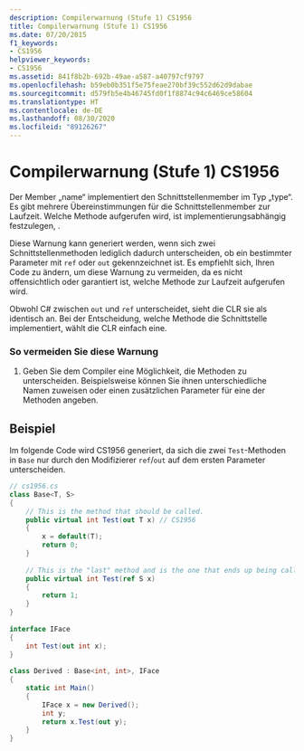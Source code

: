```yaml
---
description: Compilerwarnung (Stufe 1) CS1956
title: Compilerwarnung (Stufe 1) CS1956
ms.date: 07/20/2015
f1_keywords:
- CS1956
helpviewer_keywords:
- CS1956
ms.assetid: 841f8b2b-692b-49ae-a587-a40797cf9797
ms.openlocfilehash: b59eb0b351f5e75feae270bf39c552d62d9dabae
ms.sourcegitcommit: d579fb5e4b46745fd0f1f8874c94c6469ce58604
ms.translationtype: HT
ms.contentlocale: de-DE
ms.lasthandoff: 08/30/2020
ms.locfileid: "89126267"
---
```

# <a name="compiler-warning-level-1-cs1956"></a>Compilerwarnung (Stufe 1) CS1956
Der Member „name“ implementiert den Schnittstellenmember im Typ „type“. Es gibt mehrere Übereinstimmungen für die Schnittstellenmember zur Laufzeit. Welche Methode aufgerufen wird, ist implementierungsabhängig festzulegen, .  
  
 Diese Warnung kann generiert werden, wenn sich zwei Schnittstellenmethoden lediglich dadurch unterscheiden, ob ein bestimmter Parameter mit `ref` oder `out` gekennzeichnet ist. Es empfiehlt sich, Ihren Code zu ändern, um diese Warnung zu vermeiden, da es nicht offensichtlich oder garantiert ist, welche Methode zur Laufzeit aufgerufen wird.  
  
 Obwohl C# zwischen `out` und `ref` unterscheidet, sieht die CLR sie als identisch an. Bei der Entscheidung, welche Methode die Schnittstelle implementiert, wählt die CLR einfach eine.  
  
### <a name="to-avoid-this-warning"></a>So vermeiden Sie diese Warnung  
  
1. Geben Sie dem Compiler eine Möglichkeit, die Methoden zu unterscheiden. Beispielsweise können Sie ihnen unterschiedliche Namen zuweisen oder einen zusätzlichen Parameter für eine der Methoden angeben.  
  
## <a name="example"></a>Beispiel  
 Im folgende Code wird CS1956 generiert, da sich die zwei `Test`-Methoden in `Base` nur durch den Modifizierer `ref`/`out` auf dem ersten Parameter unterscheiden.  
  
```csharp  
// cs1956.cs  
class Base<T, S>  
{  
    // This is the method that should be called.  
    public virtual int Test(out T x) // CS1956  
    {  
        x = default(T);  
        return 0;  
    }  
  
    // This is the "last" method and is the one that ends up being called  
    public virtual int Test(ref S x)  
    {  
        return 1;  
    }  
}  
  
interface IFace  
{  
    int Test(out int x);  
}  
  
class Derived : Base<int, int>, IFace  
{  
    static int Main()  
    {  
        IFace x = new Derived();  
        int y;  
        return x.Test(out y);  
    }  
}  
```
